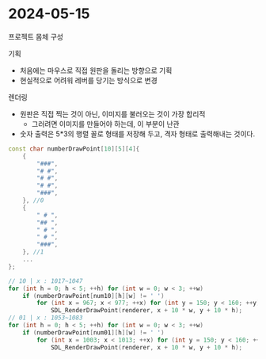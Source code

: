 # 2024-05-15

프로젝트 몸체 구성

기획
- 처음에는 마우스로 직접 원판을 돌리는 방향으로 기획
- 현실적으로 어려워 레버를 당기는 방식으로 변경

렌더링
- 원판은 직접 찍는 것이 아닌, 이미지를 불러오는 것이 가장 합리적
  - 그러려면 이미지를 만들어야 하는데, 이 부분이 난관
- 숫자 출력은 5*3의 행렬 꼴로 형태를 저장해 두고, 격자 형태로 출력해내는 것이다.

```cpp
const char numberDrawPoint[10][5][4]{
    {
        "###",
        "# #",
        "# #",
        "# #",
        "###",
    }, //0
    {
        " # ",
        "## ",
        " # ",
        " # ",
        "###",
    }, //1
    ...
};

// 10 | x : 1017~1047
for (int h = 0; h < 5; ++h) for (int w = 0; w < 3; ++w)
	if (numberDrawPoint[num10][h][w] != ' ')
		for (int x = 967; x < 977; ++x) for (int y = 150; y < 160; ++y)
			SDL_RenderDrawPoint(renderer, x + 10 * w, y + 10 * h);
// 01 | x : 1053~1083
for (int h = 0; h < 5; ++h) for (int w = 0; w < 3; ++w)
	if (numberDrawPoint[num01][h][w] != ' ')
		for (int x = 1003; x < 1013; ++x) for (int y = 150; y < 160; ++y)
			SDL_RenderDrawPoint(renderer, x + 10 * w, y + 10 * h);
```
